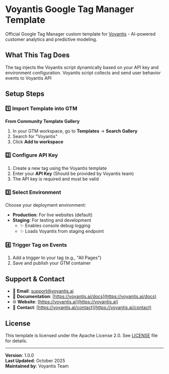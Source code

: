 # Voyantis Google Tag Manager Template

Official Google Tag Manager custom template for [Voyantis](https://voyantis.ai) - AI-powered customer analytics and predictive modeling.

## What This Tag Does

The tag injects the Voyantis script dynamically based on your API key and environment configuration.
Voyantis script collects and send user behavior events to Voyantis API

## Setup Steps

### 1️⃣ Import Template into GTM

**From Community Template Gallery**
1. In your GTM workspace, go to **Templates** → **Search Gallery**
2. Search for "Voyantis"
3. Click **Add to workspace**

### 2️⃣ Configure API Key

1. Create a new tag using the Voyantis template
2. Enter your **API Key** (Should be provided by Voyantis team)
3. The API key is required and must be valid

### 3️⃣ Select Environment

Choose your deployment environment:

- **Production**: For live websites (default)
- **Staging**: For testing and development
  - ✨ Enables console debug logging
  - ✨ Loads Voyantis from staging endpoint

### 4️⃣ Trigger Tag on Events

1. Add a trigger to your tag (e.g., "All Pages")
3. Save and publish your GTM container


## Support & Contact

- 📧 **Email**: support@voyantis.ai
- 📖 **Documentation**: [https://voyantis.ai/docs](https://voyantis.ai/docs)
- 🌐 **Website**: [https://voyantis.ai](https://voyantis.ai)
- 💬 **Contact**: [https://voyantis.ai/contact](https://voyantis.ai/contact)

## License

This template is licensed under the Apache License 2.0. See [LICENSE](LICENSE) file for details.


---

**Version**: 1.0.0  
**Last Updated**: October 2025  
**Maintained by**: Voyantis Team

